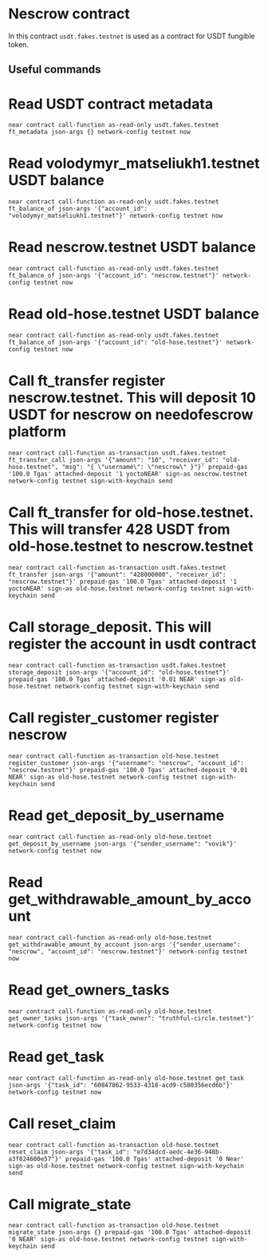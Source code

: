 # Nescrow contract

In this contract `usdt.fakes.testnet` is used as a contract for USDT fungible token.

## Useful commands

# Read USDT contract metadata

`near contract call-function as-read-only usdt.fakes.testnet ft_metadata json-args {} network-config testnet now`

# Read volodymyr_matseliukh1.testnet USDT balance

`near contract call-function as-read-only usdt.fakes.testnet ft_balance_of json-args '{"account_id": "volodymyr_matseliukh1.testnet"}' network-config testnet now`

# Read nescrow.testnet USDT balance

`near contract call-function as-read-only usdt.fakes.testnet ft_balance_of json-args '{"account_id": "nescrow.testnet"}' network-config testnet now`

# Read old-hose.testnet USDT balance

`near contract call-function as-read-only usdt.fakes.testnet ft_balance_of json-args '{"account_id": "old-hose.testnet"}' network-config testnet now`

# Call ft_transfer register nescrow.testnet. This will deposit 10 USDT for nescrow on needofescrow platform

`near contract call-function as-transaction usdt.fakes.testnet ft_transfer_call json-args '{"amount": "10", "receiver_id": "old-hose.testnet", "msg": "{ \"username\": \"nescrow\" }"}' prepaid-gas '100.0 Tgas' attached-deposit '1 yoctoNEAR' sign-as nescrow.testnet network-config testnet sign-with-keychain send`

# Call ft_transfer for old-hose.testnet. This will transfer 428 USDT from old-hose.testnet to nescrow.testnet

`near contract call-function as-transaction usdt.fakes.testnet ft_transfer json-args '{"amount": "428000000", "receiver_id": "nescrow.testnet"}' prepaid-gas '100.0 Tgas' attached-deposit '1 yoctoNEAR' sign-as old-hose.testnet network-config testnet sign-with-keychain send`

# Call storage_deposit. This will register the account in usdt contract

`near contract call-function as-transaction usdt.fakes.testnet storage_deposit json-args '{"account_id": "old-hose.testnet"}' prepaid-gas '100.0 Tgas' attached-deposit '0.01 NEAR' sign-as old-hose.testnet network-config testnet sign-with-keychain send`

# Call register_customer register nescrow

`near contract call-function as-transaction old-hose.testnet register_customer json-args '{"username": "nescrow", "account_id": "nescrow.testnet"}' prepaid-gas '100.0 Tgas' attached-deposit '0.01 NEAR' sign-as old-hose.testnet network-config testnet sign-with-keychain send`

# Read get_deposit_by_username

`near contract call-function as-read-only old-hose.testnet get_deposit_by_username json-args '{"sender_username": "vovik"}' network-config testnet now`

# Read get_withdrawable_amount_by_account

`near contract call-function as-read-only old-hose.testnet get_withdrawable_amount_by_account json-args '{"sender_username": "nescrow", "account_id": "nescrow.testnet"}' network-config testnet now`

# Read get_owners_tasks

`near contract call-function as-read-only old-hose.testnet get_owner_tasks json-args '{"task_owner": "truthful-circle.testnet"}' network-config testnet now`

# Read get_task

`near contract call-function as-read-only old-hose.testnet get_task json-args '{"task_id": "60847862-9533-4318-acd9-c580356ecd6b"}' network-config testnet now`

# Call reset_claim

`near contract call-function as-transaction old-hose.testnet reset_claim json-args '{"task_id": "e7d34dcd-aedc-4e36-948b-a3f824600e57"}' prepaid-gas '100.0 Tgas' attached-deposit '0 Near' sign-as old-hose.testnet network-config testnet sign-with-keychain send`

# Call migrate_state

`near contract call-function as-transaction old-hose.testnet migrate_state json-args {} prepaid-gas '100.0 Tgas' attached-deposit '0 NEAR' sign-as old-hose.testnet network-config testnet sign-with-keychain send`
